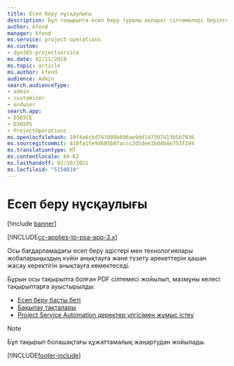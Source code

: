 ```yaml
---
title: Есеп беру нұсқаулығы
description: Бұл тақырыпта есеп беру туралы ақпарат сілтемелері берілген.
author: kfend
manager: kfend
ms.service: project-operations
ms.custom:
- dyn365-projectservice
ms.date: 02/11/2019
ms.topic: article
ms.author: kfend
audience: Admin
search.audienceType:
- admin
- customizer
- enduser
search.app:
- D365CE
- D365PS
- ProjectOperations
ms.openlocfilehash: 10f4a6cbd741008b696ae9dd147307413b5b7936
ms.sourcegitcommit: 418fa1fe9d605b8faccc2d5dee1b04b4e753f194
ms.translationtype: HT
ms.contentlocale: kk-KZ
ms.lasthandoff: 02/10/2021
ms.locfileid: "5150810"
---
```

# <a name="reporting-guide"></a>Есеп беру нұсқаулығы

[!include [banner](../../includes/psa-now-project-operations.md)]

[!INCLUDE[cc-applies-to-psa-app-3.x](../../includes/cc-applies-to-psa-app-3x.md)]

Осы бағдарламадағы есеп беру әдістері мен технологиялары жобаларыңыздың күйін анықтауға және түзету әрекеттерін қашан жасау керектігін анықтауға көмектеседі. 

Бұрын осы тақырыпта болған PDF сілтемесі жойылып, мазмұны келесі тақырыптарға ауыстырылды:

- [Есеп беру басты беті](../reports-reporting-dynamics-365-project-service.md)
- [Бақылау тақталары](../reports-dashboards.md)
- [Project Service Automation деректер үлгісімен жұмыс істеу](../reports-working-project-service-data-model.md)

> [!NOTE]
> Бұл тақырып болашақтағы құжаттамалық жаңартудан жойылады. 


[!INCLUDE[footer-include](../../includes/footer-banner.md)]